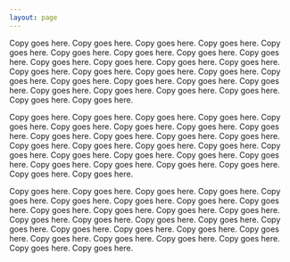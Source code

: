 ```yaml
---
layout: page
---
```


Copy goes here. Copy goes here. Copy goes here. Copy goes here. Copy goes here. Copy goes here. Copy goes here. Copy goes here. Copy goes here. Copy goes here. Copy goes here. Copy goes here. Copy goes here. Copy goes here. Copy goes here. Copy goes here. Copy goes here. Copy goes here. Copy goes here. Copy goes here. Copy goes here. Copy goes here. Copy goes here. Copy goes here. Copy goes here. Copy goes here. Copy goes here. Copy goes here. 

Copy goes here. Copy goes here. Copy goes here. Copy goes here. Copy goes here. Copy goes here. Copy goes here. Copy goes here. Copy goes here. Copy goes here. Copy goes here. Copy goes here. Copy goes here. Copy goes here. Copy goes here. Copy goes here. Copy goes here. Copy goes here. Copy goes here. Copy goes here. Copy goes here. Copy goes here. Copy goes here. Copy goes here. Copy goes here. Copy goes here. Copy goes here. Copy goes here. 

Copy goes here. Copy goes here. Copy goes here. Copy goes here. Copy goes here. Copy goes here. Copy goes here. Copy goes here. Copy goes here. Copy goes here. Copy goes here. Copy goes here. Copy goes here. Copy goes here. Copy goes here. Copy goes here. Copy goes here. Copy goes here. Copy goes here. Copy goes here. Copy goes here. Copy goes here. Copy goes here. Copy goes here. Copy goes here. Copy goes here. Copy goes here. Copy goes here. 